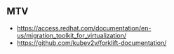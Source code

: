 ## MTV

- https://access.redhat.com/documentation/en-us/migration_toolkit_for_virtualization/
- https://github.com/kubev2v/forklift-documentation/